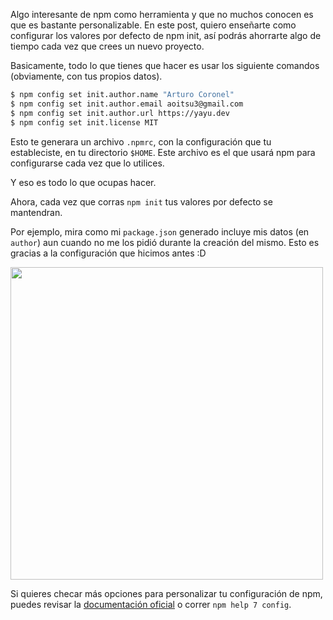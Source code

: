 [//]: # "title   - Personaliza tu npm init "
[//]: # "tags    - node, npm               "
[//]: # "id      - 22                      "
[//]: # "date    - 2016.08.10              "
[//]: # "url     - personaliza-tu-npm-init "
[//]: # "excerpt - Algo interesante de npm como herramienta y que no muchos conocen es que es bastante personalizable. En este post, quiero enseñarte como configurar lo valores por defecto de npm init, así podrás ahorrarte algo de tiempo cada vez que crees un nuevo proyecto."

Algo interesante de npm como herramienta y que no muchos conocen es que es bastante personalizable. En este post, quiero enseñarte como configurar los valores por defecto de npm init, así podrás ahorrarte algo de tiempo cada vez que crees un nuevo proyecto.

Basicamente, todo lo que tienes que hacer es usar los siguiente comandos (obviamente, con tus propios datos).

```bash
$ npm config set init.author.name "Arturo Coronel"
$ npm config set init.author.email aoitsu3@gmail.com
$ npm config set init.author.url https://yayu.dev
$ npm config set init.license MIT
```

Esto te generara un archivo `.npmrc`, con la configuración que tu estableciste, en tu directorio `$HOME`. Este archivo es el que usará npm para configurarse cada vez que lo utilices.

Y eso es todo lo que ocupas hacer.

Ahora, cada vez que corras `npm init` tus valores por defecto se mantendran.

Por ejemplo, mira como mi `package.json` generado incluye mis datos (en `author`) aun cuando no me los pidió durante la creación del mismo. Esto es gracias a la configuración que hicimos antes :D

<img src="https://s3-us-west-1.amazonaws.com/datyayu-xyz/blog/images/022-1-npm-init.jpg" width="500px" />

Si quieres checar más opciones para personalizar tu configuración de npm, puedes revisar la [documentación oficial](https://docs.npmjs.com/misc/config) o correr `npm help 7 config`.
